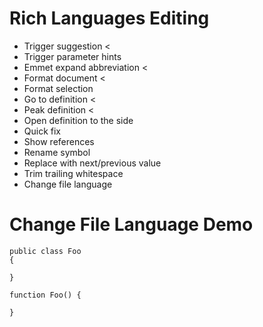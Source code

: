 # Rich Languages Editing

* Trigger suggestion < 
* Trigger parameter hints 
* Emmet expand abbreviation <
* Format document < 
* Format selection 
* Go to definition < 
* Peak definition < 
* Open definition to the side
* Quick fix
* Show references
* Rename symbol
* Replace with next/previous value
* Trim trailing whitespace
* Change file language 

# Change File Language Demo

    public class Foo
    {

    }

    function Foo() {

    }